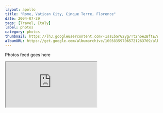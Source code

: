 ```yaml
---
layout: apollo
title: "Rome, Vatican City, Cinque Terre, Florence"
date: 2004-07-29
tags: [Travel, Italy]
label: photos
category: photos
thumbnail: https://lh3.googleusercontent.com/-1ssLbGrG2yg/Tt2noeZBftE/AAAAAAAAHlc/CXdPpEnM3qMzme2tTSFzSjWaNZDmP-6QQCHM/5682882618606059217
albumURL: https://get.google.com/albumarchive/100383597065721263769/album/AF1QipOpATT6xpj89d9-XJKb27dT0df1SEvb03DW7mth
---
```


<p>Photos feed goes here</p>
<iframe src="https://get.google.com/albumarchive/100383597065721263769/album/AF1QipOpATT6xpj89d9-XJKb27dT0df1SEvb03DW7mth"></iframe>

